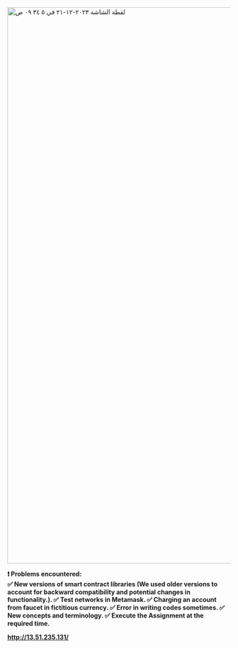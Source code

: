 <img width="1258" alt="‏لقطة الشاشة ٢٠٢٣-١٢-٢١ في ٥ ٣٤ ٠٩ ص" src="https://github.com/aziz-2000/blockchain/assets/105892837/41fbe060-3791-4d60-b63b-015e4f238c6b">

<b> ❗️ Problems encountered:<b><br>
✅ New versions of smart contract libraries (We used older versions to account for backward compatibility and potential changes in functionality.).
✅ Test networks in Metamask.
✅ Charging an account from faucet in fictitious currency.
✅ Error in writing codes sometimes.
✅ New concepts and terminology. 
✅ Execute the Assignment at the required time.



http://13.51.235.131/
